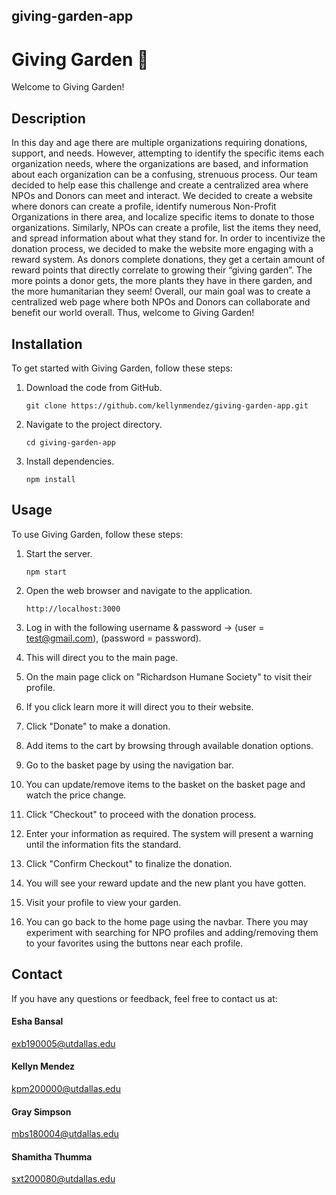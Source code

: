 ## giving-garden-app
 
# Giving Garden 🌱

Welcome to Giving Garden!

##
## Description

In this day and age there are multiple organizations requiring donations, support, and needs. However, attempting to identify the specific items each organization needs, where the organizations are based, and information about each organization can be a confusing, strenuous process. Our team decided to help ease this challenge and create a centralized area where NPOs and Donors can meet and interact. We decided to create a website where donors can create a profile, identify numerous Non-Profit Organizations in there area, and localize specific items to donate to those organizations. Similarly, NPOs can create a profile, list the items they need, and spread information about what they stand for. In order to incentivize the donation process, we decided to make the website more engaging with a reward system. As donors complete donations, they get a certain amount of reward points that directly correlate to growing their “giving garden”. The more points a donor gets, the more plants they have in there garden, and the more humanitarian they seem! Overall, our main goal was to create a centralized web page where both NPOs and Donors can collaborate and benefit our world overall. Thus, welcome to Giving Garden!

##
## Installation

To get started with Giving Garden, follow these steps:

1. Download the code from GitHub.
    ```
    git clone https://github.com/kellynmendez/giving-garden-app.git
    ```

2. Navigate to the project directory.
    ```
    cd giving-garden-app
    ```
    
3. Install dependencies.
     ```
    npm install
    ```
    
##
## Usage


To use Giving Garden, follow these steps:

1. Start the server.
     ```
    npm start
    ```
    

2. Open the web browser and navigate to the application.
    ```
    http://localhost:3000
    ```
    

4. Log in with the following username & password -> (user = test@gmail.com), (password = password).
5. This will direct you to the main page.
6. On the main page click on "Richardson Humane Society" to visit their profile.
7. If you click learn more it will direct you to their website.
8. Click "Donate" to make a donation.
9. Add items to the cart by browsing through available donation options.
10. Go to the basket page by using the navigation bar.
11. You can update/remove items to the basket on the basket page and watch the price change.
12. Click "Checkout" to proceed with the donation process.
13. Enter your information as required. The system will present a warning until the information fits the standard.
14. Click "Confirm Checkout" to finalize the donation.
15. You will see your reward update and the new plant you have gotten.
16. Visit your profile to view your garden.
17. You can go back to the home page using the navbar. There you may experiment with searching for NPO profiles and adding/removing them to your favorites using the buttons near each profile.


## 
## Contact

If you have any questions or feedback, feel free to contact us at:

#### Esha Bansal
exb190005@utdallas.edu

#### Kellyn Mendez
kpm200000@utdallas.edu

#### Gray Simpson
mbs180004@utdallas.edu

#### Shamitha Thumma
sxt200080@utdallas.edu
